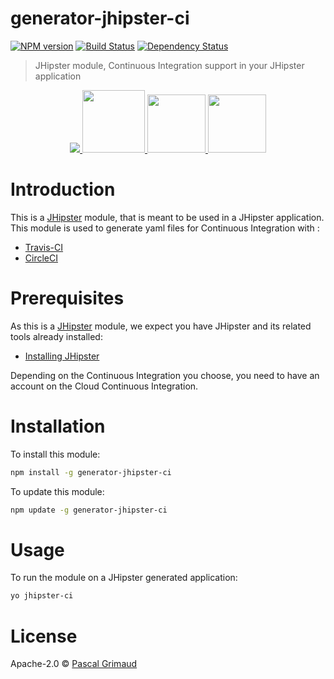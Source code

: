 # generator-jhipster-ci
[![NPM version][npm-image]][npm-url] [![Build Status][travis-image]][travis-url] [![Dependency Status][daviddm-image]][daviddm-url]
> JHipster module, Continuous Integration support in your JHipster application

<div align="center">
  <a href="http://jhipster.github.io">
    <img src="https://github.com/pascalgrimaud/generator-jhipster-ci/raw/master/images/logo-jhipster.png">
  </a>
  <a href="https://travis-ci.org/">
    <img width=100px src="https://github.com/pascalgrimaud/generator-jhipster-ci/raw/master/images/travis.png">
  </a>
  <a href="https://circleci.com/">
    <img width=93px src="https://github.com/pascalgrimaud/generator-jhipster-ci/raw/master/images/circleci.png">
  </a>
  <a href="https://about.gitlab.com/gitlab-ci/">
      <img width=93px src="https://github.com/pascalgrimaud/generator-jhipster-ci/raw/master/images/gitlabci.png">
    </a>
</div>

# Introduction

This is a [JHipster](http://jhipster.github.io/) module, that is meant to be used in a JHipster application. This module is used to generate yaml files for Continuous Integration with :

- [Travis-CI](https://travis-ci.org/)
- [CircleCI](https://circleci.com/)

# Prerequisites

As this is a [JHipster](http://jhipster.github.io/) module, we expect you have JHipster and its related tools already installed:

- [Installing JHipster](https://jhipster.github.io/installation.html)

Depending on the Continuous Integration you choose, you need to have an account on the Cloud Continuous Integration.

# Installation

To install this module:

```bash
npm install -g generator-jhipster-ci
```

To update this module:
```bash
npm update -g generator-jhipster-ci
```

# Usage

To run the module on a JHipster generated application:

```bash
yo jhipster-ci
```

# License

Apache-2.0 © [Pascal Grimaud](https://twitter.com/pascalgrimaud)

[npm-image]: https://img.shields.io/npm/v/generator-jhipster-ci.svg
[npm-url]: https://npmjs.org/package/generator-jhipster-ci
[travis-image]: https://travis-ci.org/pascalgrimaud/generator-jhipster-ci.svg?branch=master
[travis-url]: https://travis-ci.org/pascalgrimaud/generator-jhipster-ci
[daviddm-image]: https://david-dm.org/pascalgrimaud/generator-jhipster-ci.svg?theme=shields.io
[daviddm-url]: https://david-dm.org/pascalgrimaud/generator-jhipster-ci
